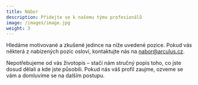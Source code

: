 ```yaml
---
title: Nábor
description: Přidejte se k našemu týmu profesionálů
image: /images/image.jpg
weight: 3
---
```

Hledáme motivované a zkušené jedince na níže uvedené pozice. Pokud vás některá z nabízených pozic osloví, kontaktujte nás na nabor@arculus.cz.

Nepotřebujeme od vás životopis – stačí nám stručný popis toho, co jste dosud dělali a kde jste působili. Pokud nás váš profil zaujme, ozveme se vám a domluvíme se na dalším postupu.
